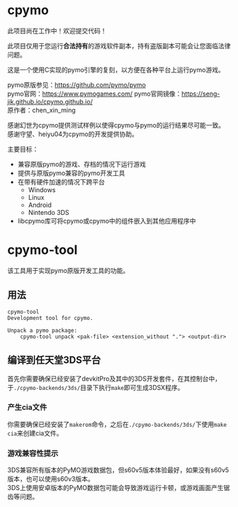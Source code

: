 # cpymo

此项目尚在工作中！欢迎提交代码！

此项目仅用于您运行**合法持有**的游戏软件副本，持有盗版副本可能会让您面临法律问题。

这是一个使用C实现的pymo引擎的复刻，以方便在各种平台上运行pymo游戏。

pymo原版参见：https://github.com/pymo/pymo    
pymo官网：https://www.pymogames.com/
pymo官网镜像：https://seng-jik.github.io/cpymo.github.io/    
原作者：chen_xin_ming    

感谢幻世为cpymo提供测试样例以使得cpymo与pymo的运行结果尽可能一致。    
感谢守望、heiyu04为cpymo的开发提供协助。

主要目标：

* 兼容原版pymo的游戏、存档的情况下运行游戏
* 提供与原版pymo兼容的pymo开发工具
* 在带有硬件加速的情况下跨平台
    - Windows
    - Linux
    - Android
    - Nintendo 3DS
* libcpymo库可将cpymo或cpymo中的组件嵌入到其他应用程序中

# cpymo-tool

该工具用于实现pymo原版开发工具的功能。

## 用法

```
cpymo-tool
Development tool for cpymo.

Unpack a pymo package:
    cpymo-tool unpack <pak-file> <extension_without "."> <output-dir>
```

## 编译到任天堂3DS平台

首先你需要确保已经安装了devkitPro及其中的3DS开发套件，在其控制台中，于`./cpymo-backends/3ds/`目录下执行`make`即可生成3DSX程序。

### 产生cia文件

你需要确保已经安装了`makerom`命令，之后在`./cpymo-backends/3ds/`下使用`make cia`来创建cia文件。

### 游戏兼容性提示

3DS兼容所有版本的PyMO游戏数据包，但s60v5版本体验最好，如果没有s60v5版本，也可以使用s60v3版本。    
3DS上使用安卓版本的PyMO数据包可能会导致游戏运行卡顿，或游戏画面产生锯齿等问题。    

